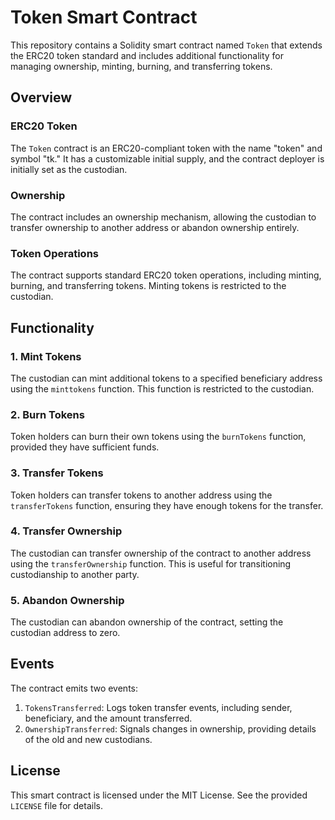 # Token Smart Contract 

This repository contains a Solidity smart contract named `Token` that extends the ERC20 token standard and includes additional functionality for managing ownership, minting, burning, and transferring tokens.

## Overview

### ERC20 Token
The `Token` contract is an ERC20-compliant token with the name "token" and symbol "tk." It has a customizable initial supply, and the contract deployer is initially set as the custodian.

### Ownership
The contract includes an ownership mechanism, allowing the custodian to transfer ownership to another address or abandon ownership entirely.

### Token Operations
The contract supports standard ERC20 token operations, including minting, burning, and transferring tokens. Minting tokens is restricted to the custodian.

## Functionality

### 1. Mint Tokens
The custodian can mint additional tokens to a specified beneficiary address using the `minttokens` function. This function is restricted to the custodian.

### 2. Burn Tokens
Token holders can burn their own tokens using the `burnTokens` function, provided they have sufficient funds.

### 3. Transfer Tokens
Token holders can transfer tokens to another address using the `transferTokens` function, ensuring they have enough tokens for the transfer.

### 4. Transfer Ownership
The custodian can transfer ownership of the contract to another address using the `transferOwnership` function. This is useful for transitioning custodianship to another party.

### 5. Abandon Ownership
The custodian can abandon ownership of the contract, setting the custodian address to zero.

## Events

The contract emits two events:
1. `TokensTransferred`: Logs token transfer events, including sender, beneficiary, and the amount transferred.
2. `OwnershipTransferred`: Signals changes in ownership, providing details of the old and new custodians.

## License

This smart contract is licensed under the MIT License. See the provided `LICENSE` file for details.
